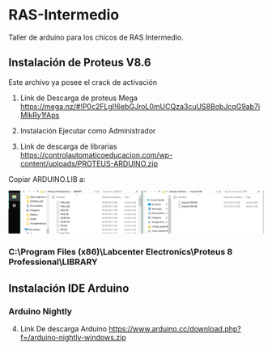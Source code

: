 # RAS-Intermedio

Taller de arduino para los chicos de RAS Intermedio.

## Instalación de Proteus V8.6 

Este archivo ya posee el crack de activación 
1. Link de Descarga de proteus Mega
https://mega.nz/#!P0c2FLgI!6ebGJroL0mUCQza3cuUS8BobJcqG9ab7iMlkRy1fAps

2. Instalación 
Ejecutar como Administrador

3. Link de descarga de librarias
https://controlautomaticoeducacion.com/wp-content/uploads/PROTEUS-ARDUINO.zip

Copiar ARDUINO.LIB a:

![Capt](https://github.com/RAS-Chapter-UNI-Nic/Arduino-ABC/blob/master/img/Captura.PNG)

### C:\Program Files (x86)\Labcenter Electronics\Proteus 8 Professional\LIBRARY


## Instalación IDE Arduino

### Arduino Nightly

4. Link De descarga Arduino
https://www.arduino.cc/download.php?f=/arduino-nightly-windows.zip
